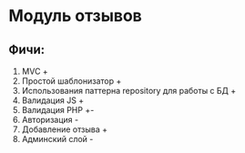 # Модуль отзывов
## Фичи:
1. MVC +
2. Простой шаблонизатор +
3. Использования паттерна repository для работы с БД +
4. Валидация JS +
5. Валидация PHP +-
6. Авторизация -
7. Добавление отзыва +
8. Админский слой -

